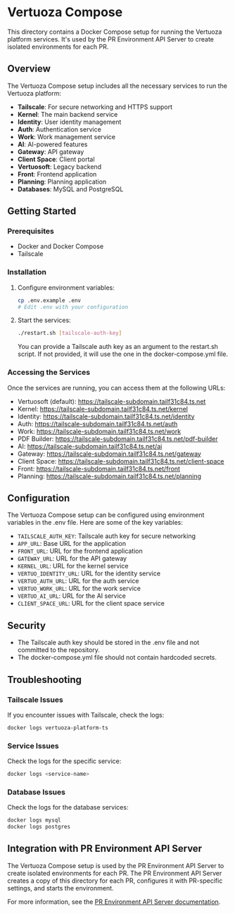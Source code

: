 # Vertuoza Compose

This directory contains a Docker Compose setup for running the Vertuoza platform services. It's used by the PR Environment API Server to create isolated environments for each PR.

## Overview

The Vertuoza Compose setup includes all the necessary services to run the Vertuoza platform:

- **Tailscale**: For secure networking and HTTPS support
- **Kernel**: The main backend service
- **Identity**: User identity management
- **Auth**: Authentication service
- **Work**: Work management service
- **AI**: AI-powered features
- **Gateway**: API gateway
- **Client Space**: Client portal
- **Vertuosoft**: Legacy backend
- **Front**: Frontend application
- **Planning**: Planning application
- **Databases**: MySQL and PostgreSQL

## Getting Started

### Prerequisites

- Docker and Docker Compose
- Tailscale

### Installation

1. Configure environment variables:
   ```bash
   cp .env.example .env
   # Edit .env with your configuration
   ```

2. Start the services:
   ```bash
   ./restart.sh [tailscale-auth-key]
   ```

   You can provide a Tailscale auth key as an argument to the restart.sh script. If not provided, it will use the one in the docker-compose.yml file.

### Accessing the Services

Once the services are running, you can access them at the following URLs:

- Vertuosoft (default): https://tailscale-subdomain.tailf31c84.ts.net
- Kernel: https://tailscale-subdomain.tailf31c84.ts.net/kernel
- Identity: https://tailscale-subdomain.tailf31c84.ts.net/identity
- Auth: https://tailscale-subdomain.tailf31c84.ts.net/auth
- Work: https://tailscale-subdomain.tailf31c84.ts.net/work
- PDF Builder: https://tailscale-subdomain.tailf31c84.ts.net/pdf-builder
- AI: https://tailscale-subdomain.tailf31c84.ts.net/ai
- Gateway: https://tailscale-subdomain.tailf31c84.ts.net/gateway
- Client Space: https://tailscale-subdomain.tailf31c84.ts.net/client-space
- Front: https://tailscale-subdomain.tailf31c84.ts.net/front
- Planning: https://tailscale-subdomain.tailf31c84.ts.net/planning

## Configuration

The Vertuoza Compose setup can be configured using environment variables in the .env file. Here are some of the key variables:

- `TAILSCALE_AUTH_KEY`: Tailscale auth key for secure networking
- `APP_URL`: Base URL for the application
- `FRONT_URL`: URL for the frontend application
- `GATEWAY_URL`: URL for the API gateway
- `KERNEL_URL`: URL for the kernel service
- `VERTUO_IDENTITY_URL`: URL for the identity service
- `VERTUO_AUTH_URL`: URL for the auth service
- `VERTUO_WORK_URL`: URL for the work service
- `VERTUO_AI_URL`: URL for the AI service
- `CLIENT_SPACE_URL`: URL for the client space service

## Security

- The Tailscale auth key should be stored in the .env file and not committed to the repository.
- The docker-compose.yml file should not contain hardcoded secrets.

## Troubleshooting

### Tailscale Issues

If you encounter issues with Tailscale, check the logs:

```bash
docker logs vertuoza-platform-ts
```

### Service Issues

Check the logs for the specific service:

```bash
docker logs <service-name>
```

### Database Issues

Check the logs for the database services:

```bash
docker logs mysql
docker logs postgres
```

## Integration with PR Environment API Server

The Vertuoza Compose setup is used by the PR Environment API Server to create isolated environments for each PR. The PR Environment API Server creates a copy of this directory for each PR, configures it with PR-specific settings, and starts the environment.

For more information, see the [PR Environment API Server documentation](../pr-env-api/README.md).
